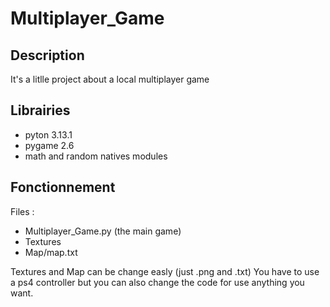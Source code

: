 # Multiplayer_Game

## Description
It's a litlle project about a local multiplayer game

## Librairies
- pyton 3.13.1
- pygame 2.6
- math and random natives modules

## Fonctionnement
Files :
- Multiplayer_Game.py (the main game)
- Textures
- Map/map.txt

Textures and Map can be change easly (just .png and .txt)
You have to use a ps4 controller but you can also change the code for use anything you want.
